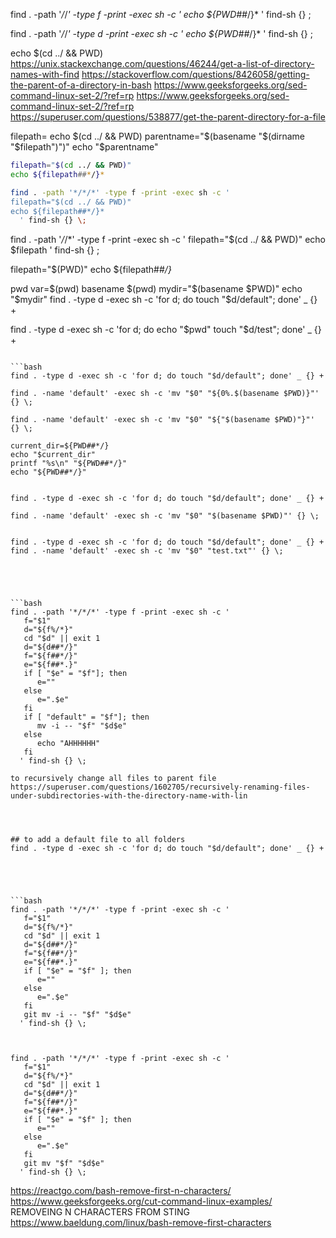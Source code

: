 find . -path '*/*/*' -type f -print -exec sh -c '
echo ${PWD##*/}*
  ' find-sh {} \;


find . -path '*/*/*' -type d -print -exec sh -c '
echo ${PWD##*/}*
  ' find-sh {} \;

echo $(cd ../ && PWD)
https://unix.stackexchange.com/questions/46244/get-a-list-of-directory-names-with-find
https://stackoverflow.com/questions/8426058/getting-the-parent-of-a-directory-in-bash
https://www.geeksforgeeks.org/sed-command-linux-set-2/?ref=rp
https://www.geeksforgeeks.org/sed-command-linux-set-2/?ref=rp
https://superuser.com/questions/538877/get-the-parent-directory-for-a-file

filepath= echo $(cd ../ && PWD)
parentname="$(basename "$(dirname "$filepath")")"
echo "$parentname"


```bash
filepath="$(cd ../ && PWD)"
echo ${filepath##*/}*

```

```bash
find . -path '*/*/*' -type f -print -exec sh -c '
filepath="$(cd ../ && PWD)"
echo ${filepath##*/}*
  ' find-sh {} \;

```

find . -path '*/*/*' -type f -print -exec sh -c '
filepath="$(cd ../ && PWD)"
echo $filepath
  ' find-sh {} \;

filepath="$(PWD)"
echo ${filepath##*/}*




pwd var=$(pwd) 
basename $(pwd)
mydir="$(basename $PWD)" 
echo "$mydir"
find . -type d -exec sh -c 'for d; do touch "$d/default"; done' _ {} +


find . -type d -exec sh -c 'for d; do
echo "$pwd"
touch "$d/test"; done' _ {} +





```

```bash
find . -type d -exec sh -c 'for d; do touch "$d/default"; done' _ {} +

find . -name 'default' -exec sh -c 'mv "$0" "${0%.$(basename $PWD)}"' {} \;

find . -name 'default' -exec sh -c 'mv "$0" "${"$(basename $PWD)"}"' {} \;

current_dir=${PWD##*/} 
echo "$current_dir"
printf "%s\n" "${PWD##*/}" 
echo "${PWD##*/}"


find . -type d -exec sh -c 'for d; do touch "$d/default"; done' _ {} +

find . -name 'default' -exec sh -c 'mv "$0" "$(basename $PWD)"' {} \;


find . -type d -exec sh -c 'for d; do touch "$d/default"; done' _ {} +
find . -name 'default' -exec sh -c 'mv "$0" "test.txt"' {} \;





```bash
find . -path '*/*/*' -type f -print -exec sh -c '
   f="$1"
   d="${f%/*}"
   cd "$d" || exit 1
   d="${d##*/}"
   f="${f##*/}"
   e="${f##*.}"
   if [ "$e" = "$f"]; then
      e=""
   else
      e=".$e"
   fi
   if [ "default" = "$f"]; then
      mv -i -- "$f" "$d$e"
   else
      echo "AHHHHHH"
   fi
  ' find-sh {} \;
```
```
to recursively change all files to parent file
https://superuser.com/questions/1602705/recursively-renaming-files-under-subdirectories-with-the-directory-name-with-lin




## to add a default file to all folders
find . -type d -exec sh -c 'for d; do touch "$d/default"; done' _ {} +





```bash
find . -path '*/*/*' -type f -print -exec sh -c '
   f="$1"
   d="${f%/*}"
   cd "$d" || exit 1
   d="${d##*/}"
   f="${f##*/}"
   e="${f##*.}"
   if [ "$e" = "$f" ]; then
      e=""
   else
      e=".$e"
   fi
   git mv -i -- "$f" "$d$e"
  ' find-sh {} \;



find . -path '*/*/*' -type f -print -exec sh -c '
   f="$1"
   d="${f%/*}"
   cd "$d" || exit 1
   d="${d##*/}"
   f="${f##*/}"
   e="${f##*.}"
   if [ "$e" = "$f" ]; then
      e=""
   else
      e=".$e"
   fi
   git mv "$f" "$d$e"
  ' find-sh {} \;
```


https://reactgo.com/bash-remove-first-n-characters/
https://www.geeksforgeeks.org/cut-command-linux-examples/
REMOVEING N CHARACTERS FROM STING
https://www.baeldung.com/linux/bash-remove-first-characters
